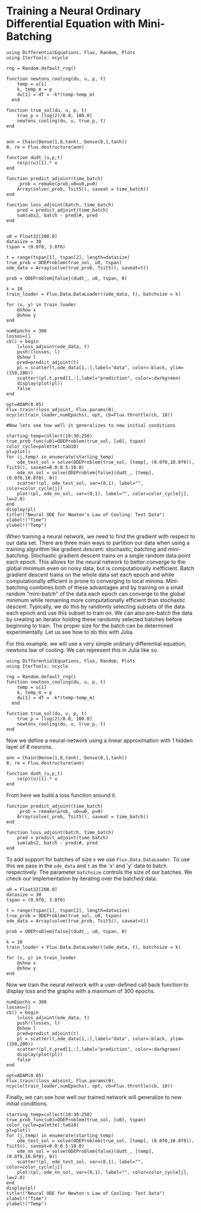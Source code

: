 # Training a Neural Ordinary Differential Equation with Mini-Batching

```@example
using DifferentialEquations, Flux, Random, Plots
using IterTools: ncycle 

rng = Random.default_rng()

function newtons_cooling(du, u, p, t)
    temp = u[1]
    k, temp_m = p
    du[1] = dT = -k*(temp-temp_m) 
  end

function true_sol(du, u, p, t)
    true_p = [log(2)/8.0, 100.0]
    newtons_cooling(du, u, true_p, t)
end


ann = Chain(Dense(1,8,tanh), Dense(8,1,tanh))
θ, re = Flux.destructure(ann)

function dudt_(u,p,t)           
    re(p)(u)[1].* u
end

function predict_adjoint(time_batch)
    _prob = remake(prob,u0=u0,p=θ)
    Array(solve(_prob, Tsit5(), saveat = time_batch)) 
end

function loss_adjoint(batch, time_batch)
    pred = predict_adjoint(time_batch)
    sum(abs2, batch - pred)#, pred
end


u0 = Float32[200.0]
datasize = 30
tspan = (0.0f0, 3.0f0)

t = range(tspan[1], tspan[2], length=datasize)
true_prob = ODEProblem(true_sol, u0, tspan)
ode_data = Array(solve(true_prob, Tsit5(), saveat=t))

prob = ODEProblem{false}(dudt_, u0, tspan, θ)

k = 10
train_loader = Flux.Data.DataLoader((ode_data, t), batchsize = k)

for (x, y) in train_loader
    @show x
    @show y
end

numEpochs = 300
losses=[]
cb() = begin
    l=loss_adjoint(ode_data, t)
    push!(losses, l)
    @show l
    pred=predict_adjoint(t)
    pl = scatter(t,ode_data[1,:],label="data", color=:black, ylim=(150,200))
    scatter!(pl,t,pred[1,:],label="prediction", color=:darkgreen)
    display(plot(pl))
    false
end 

opt=ADAM(0.05)
Flux.train!(loss_adjoint, Flux.params(θ), ncycle(train_loader,numEpochs), opt, cb=Flux.throttle(cb, 10))

#Now lets see how well it generalizes to new initial conditions 

starting_temp=collect(10:30:250)
true_prob_func(u0)=ODEProblem(true_sol, [u0], tspan)
color_cycle=palette(:tab10)
pl=plot()
for (j,temp) in enumerate(starting_temp)
    ode_test_sol = solve(ODEProblem(true_sol, [temp], (0.0f0,10.0f0)), Tsit5(), saveat=0.0:0.5:10.0)
    ode_nn_sol = solve(ODEProblem{false}(dudt_, [temp], (0.0f0,10.0f0), θ))
    scatter!(pl, ode_test_sol, var=(0,1), label="", color=color_cycle[j])
    plot!(pl, ode_nn_sol, var=(0,1), label="", color=color_cycle[j], lw=2.0)
end
display(pl) 
title!("Neural ODE for Newton's Law of Cooling: Test Data")
xlabel!("Time")
ylabel!("Temp") 
```

When training a neural network, we need to find the gradient with respect to our data set. There are three main ways to partition our data when using a training algorithm like gradient descent: stochastic, batching and mini-batching. Stochastic gradient descent trains on a single random data point each epoch. This allows for the neural network to better converge to the global minimum even on noisy data, but is computationally inefficient. Batch gradient descent trains on the whole data set each epoch and while computationally efficient is prone to converging to local minima. Mini-batching combines both of these advantages and by training on a small random "mini-batch" of the data each epoch can converge to the global minimum while remaining more computationally efficient than stochastic descent. Typically, we do this by randomly selecting subsets of the data each epoch and use this subset to train on. We can also pre-batch the data by creating an iterator holding these randomly selected batches before beginning to train. The proper size for the batch can be determined experimentally. Let us see how to do this with Julia. 

For this example, we will use a very simple ordinary differential equation, newtons law of cooling. We can represent this in Julia like so. 

```@example minibatch
using DifferentialEquations, Flux, Random, Plots
using IterTools: ncycle 

rng = Random.default_rng()
function newtons_cooling(du, u, p, t)
    temp = u[1]
    k, temp_m = p
    du[1] = dT = -k*(temp-temp_m) 
  end

function true_sol(du, u, p, t)
    true_p = [log(2)/8.0, 100.0]
    newtons_cooling(du, u, true_p, t)
end
```

Now we define a neural-network using a linear approximation with 1 hidden layer of 8 neurons.  

```@example minibatch
ann = Chain(Dense(1,8,tanh), Dense(8,1,tanh))
θ, re = Flux.destructure(ann)

function dudt_(u,p,t)           
    re(p)(u)[1].* u
end
```

From here we build a loss function around it. 

```@example minibatch
function predict_adjoint(time_batch)
    _prob = remake(prob, u0=u0, p=θ)
    Array(solve(_prob, Tsit5(), saveat = time_batch)) 
end

function loss_adjoint(batch, time_batch)
    pred = predict_adjoint(time_batch)
    sum(abs2, batch - pred)#, pred
end
```

To add support for batches of size `k` we use `Flux.Data.DataLoader`. To use this we pass in the `ode_data` and `t` as the 'x' and 'y' data to batch respectively. The parameter `batchsize` controls the size of our batches. We check our implementation by iterating over the batched data. 

```@example minibatch
u0 = Float32[200.0]
datasize = 30
tspan = (0.0f0, 3.0f0)

t = range(tspan[1], tspan[2], length=datasize)
true_prob = ODEProblem(true_sol, u0, tspan)
ode_data = Array(solve(true_prob, Tsit5(), saveat=t))

prob = ODEProblem{false}(dudt_, u0, tspan, θ)

k = 10
train_loader = Flux.Data.DataLoader((ode_data, t), batchsize = k)

for (x, y) in train_loader
    @show x
    @show y
end
```

Now we train the neural network with a user-defined call back function to display loss and the graphs with a maximum of 300 epochs. 

```@example minibatch
numEpochs = 300
losses=[]
cb() = begin
    l=loss_adjoint(ode_data, t)
    push!(losses, l)
    @show l
    pred=predict_adjoint(t)
    pl = scatter(t,ode_data[1,:],label="data", color=:black, ylim=(150,200))
    scatter!(pl,t,pred[1,:],label="prediction", color=:darkgreen)
    display(plot(pl))
    false
end 

opt=ADAM(0.05)
Flux.train!(loss_adjoint, Flux.params(θ), ncycle(train_loader,numEpochs), opt, cb=Flux.throttle(cb, 10))
```

Finally, we can see how well our trained network will generalize to new initial conditions. 

```@example minibatch
starting_temp=collect(10:30:250)
true_prob_func(u0)=ODEProblem(true_sol, [u0], tspan)
color_cycle=palette(:tab10)
pl=plot()
for (j,temp) in enumerate(starting_temp)
    ode_test_sol = solve(ODEProblem(true_sol, [temp], (0.0f0,10.0f0)), Tsit5(), saveat=0.0:0.5:10.0)
    ode_nn_sol = solve(ODEProblem{false}(dudt_, [temp], (0.0f0,10.0f0), θ))
    scatter!(pl, ode_test_sol, var=(0,1), label="", color=color_cycle[j])
    plot!(pl, ode_nn_sol, var=(0,1), label="", color=color_cycle[j], lw=2.0)
end
display(pl) 
title!("Neural ODE for Newton's Law of Cooling: Test Data")
xlabel!("Time")
ylabel!("Temp") 
```
